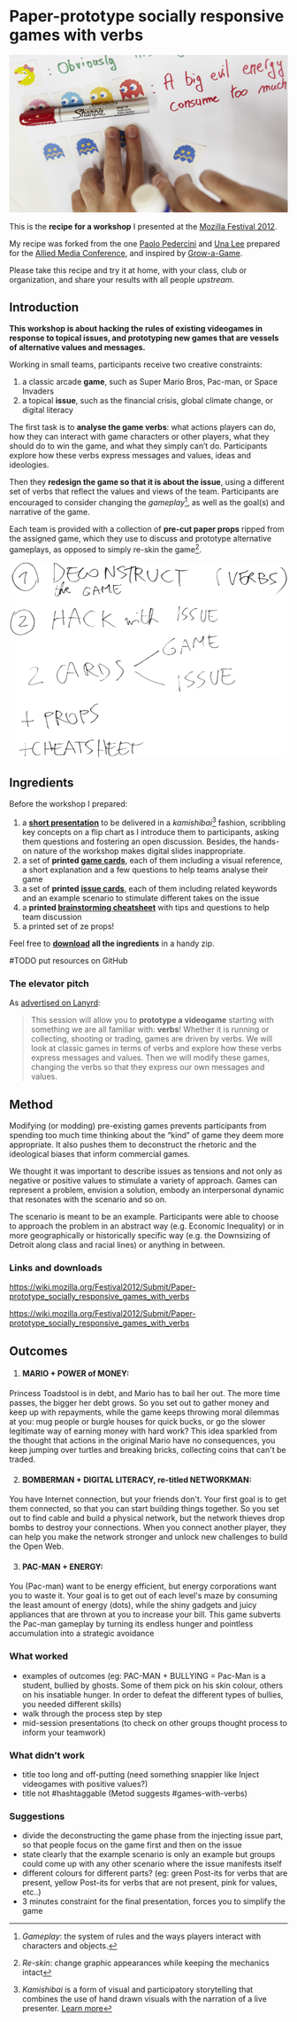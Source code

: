# Paper-prototype socially responsive games with verbs

![Poster](images/poster.jpg)

This is the **recipe for a workshop** I presented at the [Mozilla Festival 2012](http://lanyrd.com/szkmy). 

My recipe was forked from the one [Paolo Pedercini](http://www.molleindustria.org) and [Una Lee](http://unalee.net/) prepared for the [Allied Media Conference](http://www.molleindustria.org/blog/a-computerless-videogame-modding-workshop/), and inspired by [Grow-a-Game](http://www.tiltfactor.org/grow-a-game).

Please take this recipe and try it at home, with your class, club or organization, and share your results with all people _upstream_.

## Introduction

**This workshop is about hacking the rules of existing videogames in response to topical issues, and prototyping new games that are vessels of alternative values and messages.**

Working in small teams, participants receive two creative constraints:

1. a classic arcade **game**, such as Super Mario Bros, Pac-man, or Space Invaders
2. a topical **issue**, such as the financial crisis, global climate change, or digital literacy

The first task is to **analyse the game verbs**: what actions players can do, how they can interact with game characters or other players, what they should do to win the game, and what they simply can’t do. Participants explore how these verbs express messages and values, ideas and ideologies. 

Then they **redesign the game so that it is about the issue**, using a different set of verbs that reflect the values and views of the team. Participants are encouraged to consider changing the _gameplay_[^1], as well as the goal(s) and narrative of the game.

Each team is provided with a collection of **pre-cut paper props** ripped from the assigned game, which they use to discuss and prototype alternative gameplays, as opposed to simply re-skin the game[^2].

![In a nutshell](images/in-a-nutshell.png)

[^1]: _Gameplay_: the system of rules and the ways players interact with characters and objects.

[^2]: _Re-skin_: change graphic appearances while keeping the mechanics intact

## Ingredients

Before the workshop I prepared:

1. a **[short presentation](https://docs.google.com/document/pub?id=1m7CVKpsHk38UXiyCIBv-sBtNZ8g2rHZFVbVGsoLd59Q)** to be delivered in a _kamishibai_[^3] fashion, scribbling key concepts on a flip chart as I introduce them to participants, asking them questions and fostering an open discussion. Besides, the hands-on nature of the workshop makes digital slides inappropriate. 
2. a set of **printed [game cards](https://docs.google.com/document/pub?id=1DYXX_zd00e4yhfxbLL84EORXN62MHZJxXhzBNnrERHo)**, each of them including a visual reference, a short explanation and a few questions to help teams analyse their game
3. a set of **printed [issue cards](https://docs.google.com/document/pub?id=1_kOZeI-p9bCzXj-4HrM9btvAkDCMp56qqSqSv3wdRCU)**, each of them including related keywords and an example scenario to stimulate different takes on the issue
4. a **printed [brainstorming cheatsheet](https://docs.google.com/document/pub?id=1I_SWb14II4QjzaI9PymAwy21d-bhj42FW1Z3Ab99WG8)** with tips and questions to help team discussion
5. a printed set of ze props!





Feel free to **[download](#) all the ingredients** in a handy zip. 

#TODO put resources on GitHub

[^3]: _Kamishibai_ is a form of visual and participatory storytelling that combines the use of hand drawn visuals with the narration of a live presenter. [Learn more](http://www.presentationzen.com/presentationzen/2011/10/kamishibai-is-a-form-of-visual-and-participatory-storytelling-that-combines-the-use-of-hand-drawn-visuals-with-the-engaging-n.html)



### The elevator pitch

As [advertised on Lanyrd](http://lanyrd.com/2012/mozilla-festival/szkmy/):

> This session will allow you to **prototype a videogame** starting with something we are all familiar with: **verbs**! Whether it is running or collecting, shooting or trading, games are driven by verbs. We will look at classic games in terms of verbs and explore how these verbs express messages and values. Then we will modify these games, changing the verbs so that they express our own messages and values.


## Method

Modifying (or modding) pre-existing games prevents participants from spending too much time thinking about the “kind” of game they deem more appropriate. It also pushes them to deconstruct the rhetoric and the ideological biases that inform commercial games.



We thought it was important to describe issues as tensions and not only as negative or positive values to stimulate a variety of approach. Games can represent a problem, envision a solution, embody an interpersonal dynamic that resonates with the scenario and so on.

The scenario is meant to be an example. Participants were able to choose to approach the problem in an abstract way (e.g. Economic Inequality) or in more geographically or historically specific way (e.g. the Downsizing of Detroit along class and racial lines) or anything in between. 



### Links and downloads

https://wiki.mozilla.org/Festival2012/Submit/Paper-prototype_socially_responsive_games_with_verbs


https://wiki.mozilla.org/Festival2012/Submit/Paper-prototype_socially_responsive_games_with_verbs









## Outcomes


1. #### MARIO + POWER of MONEY:
Princess Toadstool is in debt, and Mario has to bail her out. The more time passes, the bigger her debt grows.
So you set out to gather money and keep up with repayments, while the game keeps throwing moral dilemmas at you: mug people or burgle houses for quick bucks, or go the slower legitimate way of earning money with hard work? This idea sparkled from the thought that actions in the original Mario have no consequences, you keep jumping over turtles and breaking bricks, collecting coins that can't be traded.

2. #### BOMBERMAN + DIGITAL LITERACY, re-titled NETWORKMAN:
You have Internet connection, but your friends don't. Your first goal is to get them connected, so that you can start building things together. So you set out to find cable and build a physical network, but the network thieves drop bombs to destroy your connections. When you connect another player, they can help you make the network stronger and unlock new challenges to build the Open Web.

3. #### PAC-MAN + ENERGY:
You (Pac-man) want to be energy efficient, but energy corporations want you to waste it. Your goal is to get out of each level's maze by consuming the least amount of energy (dots), while the shiny gadgets and juicy appliances that are thrown at you to increase your bill. This game subverts the Pac-man gameplay by turning its endless hunger and pointless accumulation into a strategic avoidance


### What worked

* examples of outcomes (eg: PAC-MAN + BULLYING = Pac-Man is a student, bullied by ghosts. Some of them pick on his skin colour, others on his insatiable hunger. In order to defeat the different types of bullies, you needed different skills)
* walk through the process step by step
* mid-session presentations (to check on other groups thought process to inform your teamwork)

### What didn’t work

* title too long and off-putting (need something snappier like Inject videogames with positive values?)
* title not #hashtaggable (Metod suggests #games-with-verbs)

### Suggestions

* divide the deconstructing the game phase from the injecting issue part, so that people focus on the game first and then on the issue
* state clearly that the example scenario is only an example but groups could come up with any other scenario where the issue manifests itself
* different colours for different parts? (eg: green Post-its for verbs that are present, yellow Post-its for verbs that are not present, pink for values, etc..)
* 3 minutes constraint for the final presentation, forces you to simplify the game